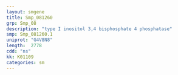 ```yaml
---
layout: smgene
title: Smp_081260
grp: Smp_08
description: "type I inositol 3,4 bisphosphate 4 phosphatase"
smp: Smp_081260.1
uniprot: "G4V8N8"
length:  2778
cdd: "ns"
kk: K01109
categories: sm
---
```


